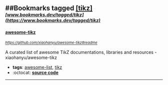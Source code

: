 ##Bookmarks tagged [[tikz]](https://www.bookmarks.dev?q=[tikz])
_<sup><sup>[www.bookmarks.dev/tagged/tikz](https://www.bookmarks.dev/tagged/tikz)</sup></sup>_
---
#### [awesome-tikz](https://github.com/xiaohanyu/awesome-tikz#readme)
_<sup>https://github.com/xiaohanyu/awesome-tikz#readme</sup>_

A curated list of awesome TikZ documentations, libraries and resources - xiaohanyu/awesome-tikz
* **tags**: [awesome-list](../tagged/awesome-list.md), [tikz](../tagged/tikz.md)
* :octocat: **[source code](https://github.com/xiaohanyu/awesome-tikz#readme)**
---

